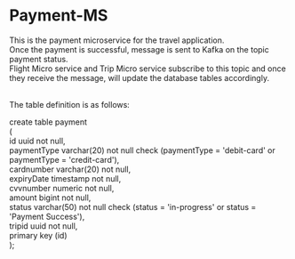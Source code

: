 # Payment-MS
This is the payment microservice for the travel application.<br>
Once the payment is successful, message is sent to Kafka on the topic payment status.<br>
Flight Micro service and Trip Micro service subscribe to this topic and once they receive the message, will update the database tables accordingly.<br><br>

The table definition is as follows:<br>

create table payment<br>
(<br>
	id uuid not null,<br>
	paymentType varchar(20) not null check (paymentType = 'debit-card' or paymentType = 'credit-card'),<br>
	cardnumber varchar(20) not null,<br>
	expiryDate timestamp not null,<br>
	cvvnumber numeric not null,<br>
	amount bigint not null,<br>
	status varchar(50) not null check (status = 'in-progress' or status = 'Payment Success'),<br>
	tripid uuid not null,<br>
	primary key (id)<br>
);<br>
